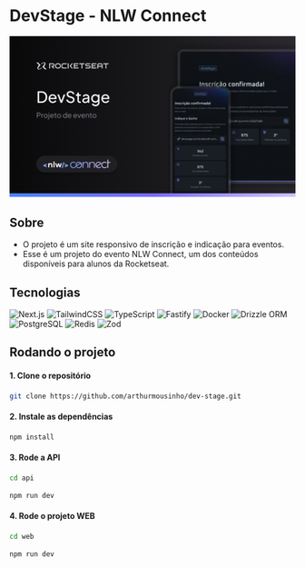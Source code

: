 # DevStage - NLW Connect
![nlw-connect-thumbnail](.github/thumbnail.png)

## Sobre 
- O projeto é um site responsivo de inscrição e indicação para eventos.
- Esse é um projeto do evento NLW Connect, um dos conteúdos disponíveis para alunos da Rocketseat.

## Tecnologias
![Next.js](https://img.shields.io/badge/Next.js-000000?style=for-the-badge&logo=next.js&logoColor=white)
![TailwindCSS](https://img.shields.io/badge/Tailwind_CSS-38B2AC?style=for-the-badge&logo=tailwind-css&logoColor=white)
![TypeScript](https://img.shields.io/badge/TypeScript-007ACC?style=for-the-badge&logo=typescript&logoColor=white)
![Fastify](https://img.shields.io/badge/Fastify-000000?style=for-the-badge&logo=fastify&logoColor=white)
![Docker](https://img.shields.io/badge/Docker-2496ED?style=for-the-badge&logo=docker&logoColor=white)
![Drizzle ORM](https://img.shields.io/badge/Drizzle-black?style=for-the-badge&logo=drizzle&logoColor=#c5f74e)
![PostgreSQL](https://img.shields.io/badge/PostgreSQL-316192?style=for-the-badge&logo=postgresql&logoColor=white)
![Redis](https://img.shields.io/badge/Redis-DC382D?style=for-the-badge&logo=redis&logoColor=white)
![Zod](https://img.shields.io/badge/Zod-2f68b7?style=for-the-badge&logo=zod&logoColor=white)

## Rodando o projeto

#### 1. Clone o repositório
```bash
git clone https://github.com/arthurmousinho/dev-stage.git
```

#### 2. Instale as dependências
```bash
npm install
```

#### 3. Rode a API
```bash
cd api
```
```bash
npm run dev
```

#### 4. Rode o projeto WEB
```bash
cd web
```
```bash
npm run dev
```